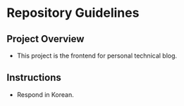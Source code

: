 # Repository Guidelines

## Project Overview

- This project is the frontend for personal technical blog.

## Instructions

- Respond in Korean.
